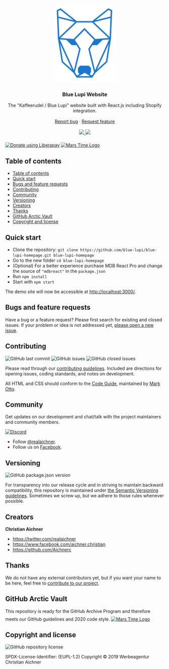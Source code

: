 <p align="center">
  <a href="https://www.blue-lupi.at" target="_blank" rel="noopener noreferrer">
    <img src="https://github.com/blue-lupi/blue-lupi-homepage/blob/master/src/assets/logo_blue.png?raw=true" alt="Blue Lupi Logo" height="250" style="max-width: 100%">
  </a>
</p>

<h3 align="center">Blue Lupi Website</h3>

<p align="center">
  The "Kaffeerudel / Blue Lupi" website built with React.js including Shopify integration.
  <br>
  <br>
  <a href="https://github.com/blue-lupi/blue-lupi-homepage/issues/new?template=bug_report.md">Report bug</a>
  ·
  <a href="https://github.com/blue-lupi/blue-lupi-homepage/issues/new?template=feature_request.md">Request feature</a>
  <br>
  <br>
  <a href="https://www.codacy.com/app/blue-lupi/blue-lupi-homepage">
    <img src="https://api.codacy.com/project/badge/Grade/579c145ee6cf4d7e8ae7c1c78a13617a" />
  </a>
  <a href="https://liberapay.com/aichner/donate">
  <img src="http://img.shields.io/liberapay/receives/aichner.svg?logo=liberapay">
  </a>
</p>

<a href="https://liberapay.com/aichner/donate"><img alt="Donate using Liberapay" src="https://liberapay.com/assets/widgets/donate.svg"></a>
<a href="https://archiveprogram.github.com/" target="_blank" rel="noopener noreferrer">
  <img src="https://www.aichner-christian.com/img/logo/code_vault.jpg" style="margin-top: 0.5rem" alt="Mars Time Logo" height="30">
</a>


## Table of contents

- [Table of contents](#table-of-contents)
- [Quick start](#quick-start)
- [Bugs and feature requests](#bugs-and-feature-requests)
- [Contributing](#contributing)
- [Community](#community)
- [Versioning](#versioning)
- [Creators](#creators)
- [Thanks](#thanks)
- [GitHub Arctic Vault](#github-arctic-vault)
- [Copyright and license](#copyright-and-license)

## [](#quick-start)Quick start

- Clone the repository: `git clone https://github.com/blue-lupi/blue-lupi-homepage.git blue-lupi-homepage`
- Go to the new folder `cd blue-lupi-homepage`
- (Optional) For a better experience purchase MDB React Pro and change the source of `"mdbreact"` in the `package.json`
- Run `npm install`
- Start with `npm start`

The demo site will now be accessible at [http://localhost:3000/](http://localhost:3000/).

## [](#bug-and-feature-requests)Bugs and feature requests

Have a bug or a feature request? Please first search for existing and closed issues. If your problem or idea is not
addressed yet, [please open a new issue](https://github.com/blue-lupi/blue-lupi-homepage/issues/new/choose).

## [](#contributing)Contributing

![GitHub last commit](https://img.shields.io/github/last-commit/blue-lupi/blue-lupi-homepage)
![GitHub issues](https://img.shields.io/github/issues-raw/blue-lupi/blue-lupi-homepage)
![GitHub closed issues](https://img.shields.io/github/issues-closed-raw/blue-lupi/blue-lupi-homepage?color=green)

Please read through our
[contributing guidelines](https://github.com/blue-lupi/blue-lupi-homepage/blob/master/CONTRIBUTING.md). Included are
directions for opening issues, coding standards, and notes on development.

All HTML and CSS should conform to the [Code Guide](https://github.com/mdo/code-guide), maintained by
[Mark Otto](https://github.com/mdo).

## [](#community)Community

Get updates on our development and chat/talk with the project maintainers and community members.

[![Discord][discord-badge]][discord]

- Follow [@realaichner](https://twitter.com/realaichner).
- Follow us on [Facebook](https://www.facebook.com/werbeagentur.aichner).

## [](#versioning)Versioning

![GitHub package.json version](https://img.shields.io/github/package-json/v/blue-lupi/blue-lupi-homepage)

For transparency into our release cycle and in striving to maintain backward compatibility, this repository is
maintained under [the Semantic Versioning guidelines](https://semver.org/). Sometimes we screw up, but we adhere to
those rules whenever possible.

## [](#creators)Creators

**Christian Aichner**

- <https://twitter.com/realaichner>
- <https://www.facebook.com/aichner.christian>
- <https://github.com/Aichnerc>

## [](#thanks)Thanks

We do not have any external contributors yet, but if you want your name to be here, feel free
to [contribute to our project](#contributing).

## [](#vault)GitHub Arctic Vault
This repository is ready for the GitHub Archive Program and therefore meets our GitHub guidelines and 2020 code style.
<a href="https://archiveprogram.github.com/" target="_blank" rel="noopener noreferrer">
  <img src="https://www.aichner-christian.com/img/logo/code_vault.jpg" style="margin-top: 0.5rem" alt="Mars Time Logo" height="35">
</a>

## [](#copyright-and-license)Copyright and license

![GitHub repository license](https://img.shields.io/badge/license-EUPL--1.2-blue)

SPDX-License-Identifier: (EUPL-1.2)
Copyright © 2019 Werbeagentur Christian Aichner

[discord-badge]: https://img.shields.io/badge/Discord-Join%20chat%20%E2%86%92-738bd7.svg
[discord]: https://discord.gg/dnxUJmk
